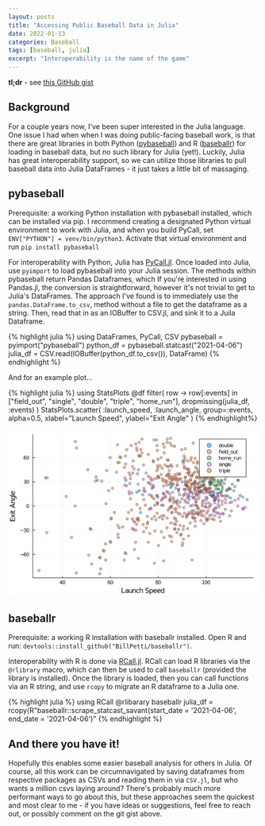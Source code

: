 ```yaml
---
layout: posts
title: "Accessing Public Baseball Data in Julia"
date: 2022-01-13
categories: Baseball
tags: [baseball, julia]
excerpt: "Interoperability is the name of the game"
---
```


**tl;dr** - see [this GitHub gist](https://gist.github.com/tjburch/364f244688e0942d5d4cb0ae28cfa053)

## Background

For a couple years now, I've been super interested in the Julia language. One issue I had when when I was doing public-facing baseball work, is that there are great libraries in both Python ([pybaseball](https://github.com/jldbc/pybaseball)) and R ([baseballr](https://billpetti.github.io/baseballr/)) for loading in baseball data, but no such library for Julia (yet!). Luckily, Julia has great interoperability support, so we can utilize those libraries to pull baseball data into Julia DataFrames - it just takes a little bit of massaging. 

## pybaseball

Prerequisite: a working Python installation with pybaseball installed, which can be installed via pip. I recommend creating a designated Python virtual environment to work with Julia, and when you build PyCall, set `ENV["PYTHON"] = venv/bin/python3`. Activate that virtual environment and run `pip install pybaseball`

For interoperability with Python, Julia has [PyCall.jl](https://github.com/JuliaPy/PyCall.jl). Once loaded into Julia, use `pyimport` to load pybaseball into your Julia session. The methods within pybaseball return Pandas Dataframes, which If you're interested in using Pandas.jl, the conversion is straightforward, however it's not trivial to get to Julia's DataFrames. The approach I've found is to immediately use the `pandas.DataFrame.to_csv`, method without a file to get the dataframe as a string. Then, read that in as an IOBuffer to CSV.jl, and sink it to a Juila Dataframe.


{% highlight julia %}
using DataFrames, PyCall, CSV
pybaseball = pyimport("pybaseball")
python_df = pybaseball.statcast("2021-04-06")
julia_df = CSV.read(IOBuffer(python_df.to_csv()), DataFrame)
{% endhighlight %}

And for an example plot...

{% highlight julia %}
using StatsPlots
@df filter(
    row -> row[:events] in ["field_out", "single", "double",  "triple", "home_run"], 
    dropmissing(julia_df, :events)
    ) StatsPlots.scatter(
        :launch_speed, 
        :launch_angle, 
        group=:events, 
        alpha=0.5, 
        xlabel="Launch Speed", 
        ylabel="Exit Angle"
    )
{% endhighlight%}

![center](/blogimages/baseball_in_julia/example.png)

## baseballr

Prerequisite: a working R installation with baseballr installed. Open R and run: `devtools::install_github("BillPetti/baseballr")`.

Interoperability with R is done via [RCall.jl](https://juliainterop.github.io/RCall.jl/stable/). RCall can load R libraries via the `@rlibrary` macro, which can then be used to call `baseballr` (provided the library is installed). Once the library is loaded, then you can call functions via an R string, and use `rcopy` to migrate an R dataframe to a Julia one.

{% highlight julia %}
using RCall
@rlibarary baseballr
julia_df = rcopy(R"baseballr::scrape_statcast_savant(start_date = '2021-04-06', end_date = '2021-04-06')"
{% endhighlight %}

## And there you have it!

Hopefully this enables some easier baseball analysis for others in Julia. Of course, all this work can be circumnavigated by saving dataframes from respective packages as CSVs and reading them in via `CSV.jl`, but who wants a million csvs laying around? There's probably much more performant ways to go about this, but these approaches seem the quickest and most clear to me - if you have ideas or suggestions, feel free to reach out, or possibly comment on the git gist above.